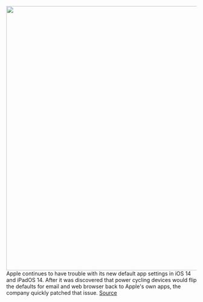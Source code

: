 <img src='https://cdn.vox-cdn.com/thumbor/z92AU-9VPj9Q7rX4_uiQ94IEsdo=/0x0:2040x1360/1200x800/filters:focal(702x473:1028x799)/cdn.vox-cdn.com/uploads/chorus_image/image/67665342/akrales_201017_4238_0143.0.0.jpg' width='700px' /><br/>
Apple continues to have trouble with its new default app settings in iOS 14 and iPadOS 14. After it was discovered that power cycling devices would flip the defaults for email and web browser back to Apple's own apps, the company quickly patched that issue.
<a href='https://www.theverge.com/2020/10/21/21526556/ios-14-resets-default-email-browser-apps-after-updates'> Source <a/>